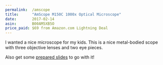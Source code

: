 ```yaml
---
permalink:  /amscope
title:      "AmScope M150C 1000x Optical Microscope"
date:       2017-02-14
asin:       B00AM5XB5O
price_paid: $69 from Amazon.com Lightning Deal
---
```


I wanted a nice microscope for my kids. This is a nice metal-bodied scope with
three objective lenses and two eye pieces.

Also get some [prepared slides](http://amzn.to/2kQtEcP) to go with it!
